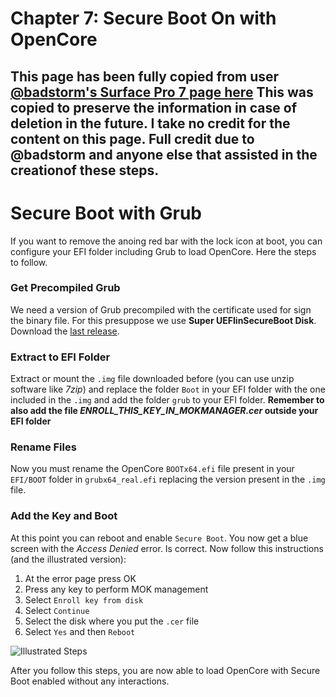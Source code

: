 # Chapter 7: Secure Boot On with OpenCore
## This page has been fully copied from user [@badstorm's Surface Pro 7 page here](https://github.com/badstorm/surface-pro-7-opencore/blob/master/SecureBoot.With.Grub.md) This was copied to preserve the information in case of deletion in the future. I take no credit for the content on this page. Full credit due to @badstorm and anyone else that assisted in the creationof these steps. 


# Secure Boot with Grub
If you want to remove the anoing red bar with the lock icon at boot, you can configure your EFI folder including Grub to load OpenCore. 
Here the steps to follow.

### Get Precompiled Grub
We need a version of Grub precompiled with the certificate used for sign the binary file. For this presuppose we use **Super UEFIinSecureBoot Disk**. Download the [last release](https://github.com/ValdikSS/Super-UEFIinSecureBoot-Disk/releases/download/3/Super-UEFIinSecureBoot-Disk_minimal_v3.zip).

### Extract to EFI Folder
Extract or mount the `.img` file downloaded before (you can use unzip software like *7zip*) and replace the folder `Boot` in your EFI folder with the one included in the `.img` and add the folder `grub` to your EFI folder.
**Remember to also add the file *ENROLL_THIS_KEY_IN_MOKMANAGER.cer* outside your EFI folder**

### Rename Files
Now you must rename the OpenCore `BOOTx64.efi` file present in your `EFI/BOOT` folder in `grubx64_real.efi` replacing the version present in the `.img` file.

### Add the Key and Boot
At this point you can reboot and enable `Secure Boot`. You now get a blue screen with the *Access Denied* error. Is correct. Now follow this instructions (and the illustrated version):

 1. At the error page press OK
 2. Press any key to perform MOK management
 3. Select `Enroll key from disk`
 4. Select `Continue`
 5. Select the disk where you put the `.cer` file
 6. Select `Yes` and then `Reboot`

![Illustrated Steps](https://camo.githubusercontent.com/47a5bd8e778cb6668e612cbd7299ed715af5a8cc27cd879b9cba0fa09b750ca1/68747470733a2f2f7777772e62756770726f6772616d6d65722e6d652f696d616765732f7365637572652d626f6f742d322e706e67)

After you follow this steps, you are now able to load OpenCore with Secure Boot enabled without any interactions.
